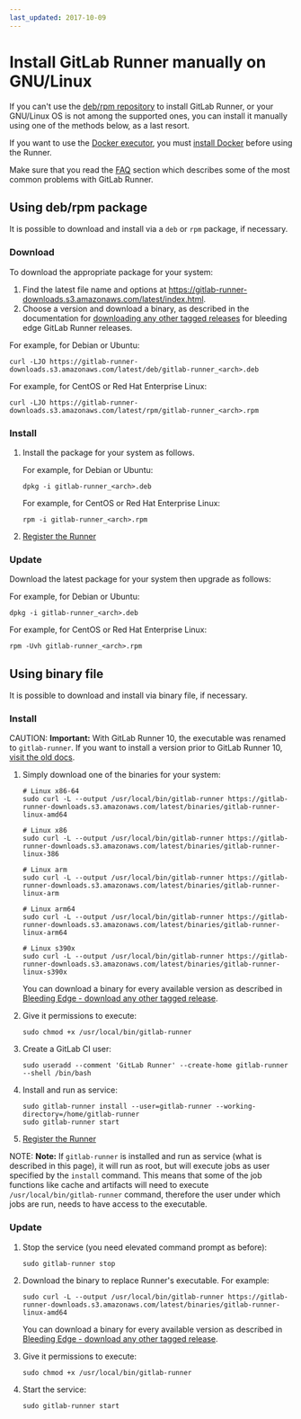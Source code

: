 ```yaml
---
last_updated: 2017-10-09
---
```


# Install GitLab Runner manually on GNU/Linux

If you can't use the [deb/rpm repository](linux-repository.md) to
install GitLab Runner, or your GNU/Linux OS is not among the supported
ones, you can install it manually using one of the methods below, as a
last resort.

If you want to use the [Docker executor](../executors/docker.md),
you must [install Docker](https://docs.docker.com/install/linux/docker-ce/centos/#install-docker-ce)
before using the Runner.

Make sure that you read the [FAQ](../faq/README.md) section which describes
some of the most common problems with GitLab Runner.

## Using deb/rpm package

It is possible to download and install via a `deb` or `rpm` package, if necessary.

### Download

To download the appropriate package for your system:

1. Find the latest file name and options at
   <https://gitlab-runner-downloads.s3.amazonaws.com/latest/index.html>.
1. Choose a version and download a binary, as described in the
   documentation for [downloading any other tagged
   releases](bleeding-edge.md#download-any-other-tagged-release) for
   bleeding edge GitLab Runner releases.

For example, for Debian or Ubuntu:

```shell
curl -LJO https://gitlab-runner-downloads.s3.amazonaws.com/latest/deb/gitlab-runner_<arch>.deb
```

For example, for CentOS or Red Hat Enterprise Linux:

```shell
curl -LJO https://gitlab-runner-downloads.s3.amazonaws.com/latest/rpm/gitlab-runner_<arch>.rpm
```

### Install

1. Install the package for your system as follows.

   For example, for Debian or Ubuntu:

   ```shell
   dpkg -i gitlab-runner_<arch>.deb
   ```

   For example, for CentOS or Red Hat Enterprise Linux:

   ```shell
   rpm -i gitlab-runner_<arch>.rpm
   ```

1. [Register the Runner](../register/index.md#linux)

### Update

Download the latest package for your system then upgrade as follows:

For example, for Debian or Ubuntu:

```shell
dpkg -i gitlab-runner_<arch>.deb
```

For example, for CentOS or Red Hat Enterprise Linux:

```shell
rpm -Uvh gitlab-runner_<arch>.rpm
```

## Using binary file

It is possible to download and install via binary file, if necessary.

### Install

CAUTION: **Important:**
With GitLab Runner 10, the executable was renamed to `gitlab-runner`. If you
want to install a version prior to GitLab Runner 10, [visit the old docs](old.md).

1. Simply download one of the binaries for your system:

   ```shell
   # Linux x86-64
   sudo curl -L --output /usr/local/bin/gitlab-runner https://gitlab-runner-downloads.s3.amazonaws.com/latest/binaries/gitlab-runner-linux-amd64

   # Linux x86
   sudo curl -L --output /usr/local/bin/gitlab-runner https://gitlab-runner-downloads.s3.amazonaws.com/latest/binaries/gitlab-runner-linux-386

   # Linux arm
   sudo curl -L --output /usr/local/bin/gitlab-runner https://gitlab-runner-downloads.s3.amazonaws.com/latest/binaries/gitlab-runner-linux-arm

   # Linux arm64
   sudo curl -L --output /usr/local/bin/gitlab-runner https://gitlab-runner-downloads.s3.amazonaws.com/latest/binaries/gitlab-runner-linux-arm64

   # Linux s390x
   sudo curl -L --output /usr/local/bin/gitlab-runner https://gitlab-runner-downloads.s3.amazonaws.com/latest/binaries/gitlab-runner-linux-s390x
   ```

   You can download a binary for every available version as described in
   [Bleeding Edge - download any other tagged release](bleeding-edge.md#download-any-other-tagged-release).

1. Give it permissions to execute:

   ```shell
   sudo chmod +x /usr/local/bin/gitlab-runner
   ```

1. Create a GitLab CI user:

   ```shell
   sudo useradd --comment 'GitLab Runner' --create-home gitlab-runner --shell /bin/bash
   ```

1. Install and run as service:

   ```shell
   sudo gitlab-runner install --user=gitlab-runner --working-directory=/home/gitlab-runner
   sudo gitlab-runner start
   ```

1. [Register the Runner](../register/index.md)

NOTE: **Note:**
If `gitlab-runner` is installed and run as service (what is described
in this page), it will run as root, but will execute jobs as user specified by
the `install` command. This means that some of the job functions like cache and
artifacts will need to execute `/usr/local/bin/gitlab-runner` command,
therefore the user under which jobs are run, needs to have access to the executable.

### Update

1. Stop the service (you need elevated command prompt as before):

   ```shell
   sudo gitlab-runner stop
   ```

1. Download the binary to replace Runner's executable. For example:

   ```shell
   sudo curl -L --output /usr/local/bin/gitlab-runner https://gitlab-runner-downloads.s3.amazonaws.com/latest/binaries/gitlab-runner-linux-amd64
   ```

   You can download a binary for every available version as described in
   [Bleeding Edge - download any other tagged release](bleeding-edge.md#download-any-other-tagged-release).

1. Give it permissions to execute:

   ```shell
   sudo chmod +x /usr/local/bin/gitlab-runner
   ```

1. Start the service:

   ```shell
   sudo gitlab-runner start
   ```
